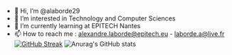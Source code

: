 - 👋 Hi, I’m @alaborde29
- 👀 I’m interested in Technology and Computer Sciences
- 🌱 I’m currently learning at EPITECH Nantes
- 📫 How to reach me : alexandre.laborde@epitech.eu - laborde.a@live.fr
[![GitHub Streak](https://github-readme-streak-stats.herokuapp.com/?user=alaborde29)](https://git.io/streak-stats)
![Anurag's GitHub stats](https://github-readme-stats.vercel.app/api?username=alaborde29&count_private=true)
